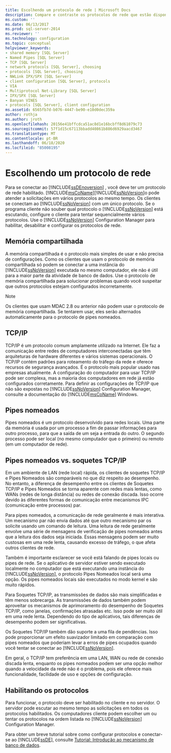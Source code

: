 ```yaml
---
title: Escolhendo um protocolo de rede | Microsoft Docs
description: Compare e contraste os protocolos de rede que estão disponíveis para conexão com SQL Server Mecanismo de Banco de Dados, como memória compartilhada, TCP/IP e pipes nomeados.
ms.custom: ''
ms.date: 06/13/2017
ms.prod: sql-server-2014
ms.reviewer: ''
ms.technology: configuration
ms.topic: conceptual
helpviewer_keywords:
- shared memory [SQL Server]
- Named Pipes [SQL Server]
- TCP [SQL Server]
- network protocols [SQL Server], choosing
- protocols [SQL Server], choosing
- NWLink IPX/SPX [SQL Server]
- client configuration [SQL Server], protocols
- VIA
- Multiprotocol Net-Library [SQL Server]
- IPX/SPX [SQL Server]
- Banyan VINES
- protocols [SQL Server], client configuration
ms.assetid: 6565fb7d-b076-4447-be90-e10d0dec359a
author: rothja
ms.author: jroth
ms.openlocfilehash: 20156e41bffcdca51ac8d1e16bcbff8d61079c73
ms.sourcegitcommit: 57f1d15c67113bbadd40861b886d6929aacd3467
ms.translationtype: MT
ms.contentlocale: pt-BR
ms.lasthandoff: 06/18/2020
ms.locfileid: "85008195"
---
```

# <a name="choosing-a-network-protocol"></a>Escolhendo um protocolo de rede
  Para se conectar ao [!INCLUDE[ssDEnoversion](../../includes/ssdenoversion-md.md)] , você deve ter um protocolo de rede habilitado. [!INCLUDE[msCoName](../../includes/msconame-md.md)][!INCLUDE[ssNoVersion](../../includes/ssnoversion-md.md)]o pode atender a solicitações em vários protocolos ao mesmo tempo. Os clientes se conectam ao [!INCLUDE[ssNoVersion](../../includes/ssnoversion-md.md)] com um único protocolo. Se o programa cliente não souber qual protocolo o [!INCLUDE[ssNoVersion](../../includes/ssnoversion-md.md)] está escutando, configure o cliente para tentar sequencialmente vários protocolos. Use o [!INCLUDE[ssNoVersion](../../includes/ssnoversion-md.md)] Configuration Manager para habilitar, desabilitar e configurar os protocolos de rede.  
  
## <a name="shared-memory"></a>Memória compartilhada  
 A memória compartilhada é o protocolo mais simples de usar e não precisa de configurações. Como os clientes que usam o protocolo de memória compartilhada só podem se conectar a uma instância do [!INCLUDE[ssNoVersion](../../includes/ssnoversion-md.md)] executada no mesmo computador, ele não é útil para a maior parte da atividade de banco de dados. Use o protocolo de memória compartilhada para solucionar problemas quando você suspeitar que outros protocolos estejam configurados incorretamente.  
  
> [!NOTE]  
>  Os clientes que usam MDAC 2.8 ou anterior não podem usar o protocolo de memória compartilhada. Se tentarem usar, eles serão alternados automaticamente para o protocolo de pipes nomeados.  
  
## <a name="tcpip"></a>TCP/IP  
 TCP/IP é um protocolo comum amplamente utilizado na Internet. Ele faz a comunicação entre redes de computadores interconectadas que têm arquiteturas de hardware diferentes e vários sistemas operacionais. O TCP/IP contém padrões para roteamento do tráfego da rede e oferece recursos de segurança avançados. É o protocolo mais popular usado nas empresas atualmente. A configuração do computador para usar TCP/IP pode ser complexa, mas a maioria dos computadores em rede já estão configurados corretamente. Para definir as configurações de TCP/IP que não são expostas no [!INCLUDE[ssNoVersion](../../includes/ssnoversion-md.md)] Configuration Manager, consulte a documentação do [!INCLUDE[msCoName](../../includes/msconame-md.md)] Windows.  
  
## <a name="named-pipes"></a>Pipes nomeados  
 Pipes nomeados é um protocolo desenvolvido para redes locais. Uma parte da memória é usada por um processo a fim de passar informações para outro processo, para que a saída de um seja a entrada do outro. O segundo processo pode ser local (no mesmo computador que o primeiro) ou remoto (em um computador de rede).  
  
## <a name="named-pipes-vs-tcpip-sockets"></a>Pipes nomeados vs. soquetes TCP/IP  
 Em um ambiente de LAN (rede local) rápida, os clientes de soquetes TCP/IP e Pipes Nomeados são comparáveis no que diz respeito ao desempenho. No entanto, a diferença de desempenho entre os clientes de Soquetes TCP/IP e Pipes Nomeados se torna aparente com redes mais lentas, como WANs (redes de longa distância) ou redes de conexão discada. Isso ocorre devido às diferentes formas de comunicação entre mecanismos IPC (comunicação entre processos) par.  
  
 Para pipes nomeados, a comunicação de rede geralmente é mais interativa. Um mecanismo par não envia dados até que outro mecanismo par os solicite usando um comando de leitura. Uma leitura de rede geralmente envolve uma série de mensagens de verificação de pipes nomeados antes que a leitura dos dados seja iniciada. Essas mensagens podem ser muito custosas em uma rede lenta, causando excesso de tráfego, o que afeta outros clientes de rede.  
  
 Também é importante esclarecer se você está falando de pipes locais ou pipes de rede. Se o aplicativo de servidor estiver sendo executado localmente no computador que está executando uma instância do [!INCLUDE[ssNoVersion](../../includes/ssnoversion-md.md)], o protocolo Pipes Nomeados local será uma opção. Os pipes nomeados locais são executados no modo kernel e são muito rápidos.  
  
 Para Soquetes TCP/IP, as transmissões de dados são mais simplificadas e têm menos sobrecarga. As transmissões de dados também podem aproveitar os mecanismos de aprimoramento do desempenho de Soquetes TCP/IP, como janelas, confirmações atrasadas etc. Isso pode ser muito útil em uma rede lenta. Dependendo do tipo de aplicativos, tais diferenças de desempenho podem ser significativas.  
  
 Os Soquetes TCP/IP também dão suporte a uma fila de pendências. Isso pode proporcionar um efeito suavizador limitado em comparação com pipes nomeados que poderiam levar a erros de pipes ocupados quando você tentar se conectar ao [!INCLUDE[ssNoVersion](../../includes/ssnoversion-md.md)].  
  
 Em geral, o TCP/IP tem preferência em uma LAN, WAN ou rede de conexão discada lenta, enquanto os pipes nomeados podem ser uma opção melhor quando a velocidade da rede não é o problema, pois ele oferece mais funcionalidade, facilidade de uso e opções de configuração.  
  
## <a name="enabling-the-protocol"></a>Habilitando os protocolos  
 Para funcionar, o protocolo deve ser habilitado no cliente e no servidor. O servidor pode escutar ao mesmo tempo as solicitações em todos os protocolos habilitados. Os computadores cliente podem escolher um ou tentar os protocolos na ordem listada no [!INCLUDE[ssNoVersion](../../includes/ssnoversion-md.md)] Configuration Manager.  
  
 Para obter um breve tutorial sobre como configurar protocolos e conectar-se ao [!INCLUDE[ssDE](../../includes/ssde-md.md)], consulte [Tutorial: Introdução ao mecanismo de banco de dados](../../relational-databases/tutorial-getting-started-with-the-database-engine.md).  
  
  

